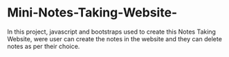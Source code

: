 # Mini-Notes-Taking-Website-
In this project, javascript and bootstraps used to create this Notes Taking Website, were user can create the notes in the website and they can delete notes as per their choice.
